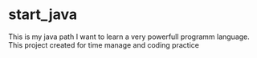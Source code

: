 # start_java
This is my java path
I want to learn a very powerfull programm language.
This project created for time manage and coding practice 
